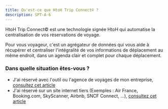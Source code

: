 ```yaml
---
title: Qu'est-ce que HtoH Trip Connect© ?
description: SPT-A-6
---
```


HtoH Trip Connect© est une technologie signée HtoH qui automatise la centralisation de vos réservations de voyage.

Pour vous voyageur, c'est un agrégateur de données qui vous aide à récupérer et centraliser l'intégralité de vos informations de déplacement au même endroit, dans un agenda clair et complet pour chaque déplacement.

### Dans quelle situation êtes-vous ?

* J'ai réservé avec l'outil ou l'agence de voyages de mon entreprise, [consultez cet article](/fr/htoh-trip-connect/j-ai-reserve-avec-l-outil-ou-l-agence-de-voyages-de-mon-entreprise-comment-recuperer-ma-reservation)
* J'ai réservé sur un site internet tiers (Exemples : Air France, Booking.com, SkyScanner, Airbnb, SNCF Connect, ...), [consultez cet article](/fr/htoh-trip-connect/comment-importer-ma-reservation-par-transfert-d-email)